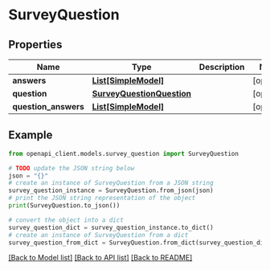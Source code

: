 # SurveyQuestion


## Properties

Name | Type | Description | Notes
------------ | ------------- | ------------- | -------------
**answers** | [**List[SimpleModel]**](SimpleModel.md) |  | [optional] 
**question** | [**SurveyQuestionQuestion**](SurveyQuestionQuestion.md) |  | [optional] 
**question_answers** | [**List[SimpleModel]**](SimpleModel.md) |  | [optional] 

## Example

```python
from openapi_client.models.survey_question import SurveyQuestion

# TODO update the JSON string below
json = "{}"
# create an instance of SurveyQuestion from a JSON string
survey_question_instance = SurveyQuestion.from_json(json)
# print the JSON string representation of the object
print(SurveyQuestion.to_json())

# convert the object into a dict
survey_question_dict = survey_question_instance.to_dict()
# create an instance of SurveyQuestion from a dict
survey_question_from_dict = SurveyQuestion.from_dict(survey_question_dict)
```
[[Back to Model list]](../README.md#documentation-for-models) [[Back to API list]](../README.md#documentation-for-api-endpoints) [[Back to README]](../README.md)


